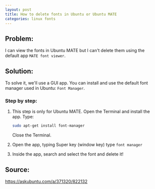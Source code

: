 ```yaml
---
layout: post
title: How to delete fonts in Ubuntu or Ubuntu MATE
categories: linux fonts
---
```


## Problem: 

I can view the fonts in Ubuntu MATE but I can't delete them using the default app `MATE font viewer`.

## Solution:
To solve it, we'll use a GUI app. You can install and use the default font manager used in Ubuntu: `Font Manager`.

### Step by step:

1. This step is only for Ubuntu MATE. Open the Terminal and install the app. Type:
    ```bash 
    sudo apt-get install font-manager
    ```
    Close the Terminal.

2. Open the app, typing Super key (window key) type `font manager`
3. Inside the app, search and select the font and delete it!

## Source:

<https://askubuntu.com/a/371320/822132>  
